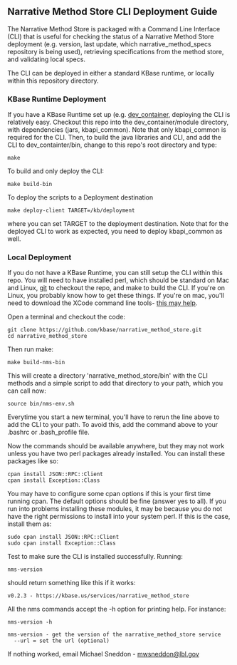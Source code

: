 Narrative Method Store CLI Deployment Guide
------------------

The Narrative Method Store is packaged with a Command Line Interface (CLI) that is useful for checking the status of a Narrative Method Store deployment (e.g. version, last update, which narrative_method_specs repository is being used), retrieving specifications from the method store, and validating local specs.

The CLI can be deployed in either a standard KBase runtime, or locally within this repository directory.


### KBase Runtime Deployment

If you have a KBase Runtime set up (e.g. [dev_container](https://github.com/kbase/dev_container), deploying the CLI is relatively easy.  Checkout this repo into the dev_container/module directory, with dependencies (jars, kbapi_common).  Note that only kbapi_common is required for the CLI.  Then, to build the java libraries and CLI, and add the CLI to dev_containter/bin, change to this repo's root directory and type:

    make

To build and only deploy the CLI:

    make build-bin

To deploy the scripts to a Deployment destination

    make deploy-client TARGET=/kb/deployment

where you can set TARGET to the deployment destination.  Note that for the deployed CLI to work as expected, you need to deploy kbapi_common as well.


### Local Deployment

If you do not have a KBase Runtime, you can still setup the CLI within this repo.  You will need to have installed perl, which should be standard on Mac and Linux, [git](http://git-scm.com/book/en/v2/Getting-Started-Installing-Git) to checkout the repo, and make to build the CLI.  If you're on Linux, you probably know how to get these things.  If you're on mac, you'll need to download the XCode command line tools- [this may help](http://railsapps.github.io/xcode-command-line-tools.html). 

Open a terminal and checkout the code:

    git clone https://github.com/kbase/narrative_method_store.git
    cd narrative_method_store

Then run make:

    make build-nms-bin 

This will create a directory 'narrative_method_store/bin' with the CLI methods and a simple script to add that directory to your path, which you can call now:

    source bin/nms-env.sh
    
Everytime you start a new terminal, you'll have to rerun the line above to add the CLI to your path.  To avoid this, add the command above to your .bashrc or .bash_profile file. 

Now the commands should be available anywhere, but they may not work unless you have two perl packages already installed.  You can install these packages like so:

    cpan install JSON::RPC::Client
    cpan install Exception::Class

You may have to configure some cpan options if this is your first time running cpan.  The default options should be fine (answer yes to all).  If you run into problems installing these modules, it may be because you do not have the right permissions to install into your system perl.  If this is the case, install them as:

    sudo cpan install JSON::RPC::Client
    sudo cpan install Exception::Class

Test to make sure the CLI is installed successfully.  Running:

    nms-version

should return something like this if it works:

	v0.2.3 - https://kbase.us/services/narrative_method_store

All the nms commands accept the -h option for printing help.  For instance:

    nms-version -h

    nms-version - get the version of the narrative_method_store service
      --url = set the url (optional)

If nothing worked, email Michael Sneddon - mwsneddon@lbl.gov






